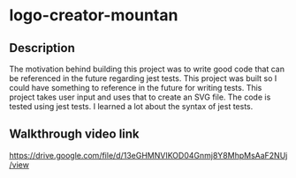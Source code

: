# logo-creator-mountan

## Description

The motivation behind building this project was to write good code that can be referenced in the future regarding jest tests. This project was built so I could have something to reference in the future for writing tests. This project takes user input and uses that to create an SVG file. The code is tested using jest tests. I learned a lot about the syntax of jest tests.

## Walkthrough video link

https://drive.google.com/file/d/13eGHMNVIKOD04Gnmj8Y8MhpMsAaF2NUj/view